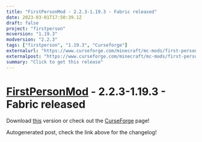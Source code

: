 ```yaml
---
title: "FirstPersonMod - 2.2.3-1.19.3 - Fabric released"
date: 2023-03-01T17:50:39.1Z
draft: false
project: "firstperson"
mcversion: "1.19.3"
modversion: "2.2.3"
tags: ["firstperson", "1.19.3", "Curseforge"]
externalurl: "https://www.curseforge.com/minecraft/mc-mods/first-person-model/files/4417086"
externalpost: "https://www.curseforge.com/minecraft/mc-mods/first-person-model/files/4417086"
summary: "Click to get this release"
---
```

# [FirstPersonMod](/project/firstperson) - 2.2.3-1.19.3 - Fabric released
Download [this](https://www.curseforge.com/minecraft/mc-mods/first-person-model/files/4417086) version or check out the [CurseForge](https://www.curseforge.com/minecraft/mc-mods/first-person-model) page!

Autogenerated post, check the link above for the changelog!
